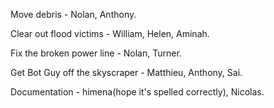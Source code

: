 Move debris - Nolan, Anthony.

Clear out flood victims - William, Helen, Aminah.

Fix the broken power line - Nolan, Turner.

Get Bot Guy off the skyscraper - Matthieu, Anthony, Sai.

Documentation - himena(hope it's spelled correctly), Nicolas.
